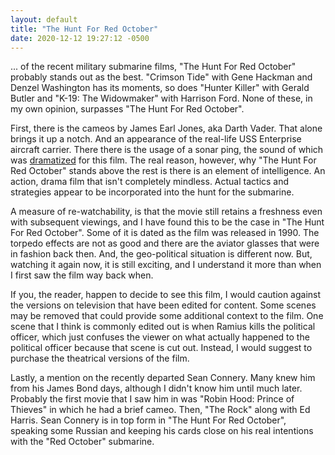 ```yaml
---
layout: default
title: "The Hunt For Red October"
date: 2020-12-12 19:27:12 -0500
---
```


... of the recent military submarine films, "The Hunt For Red October" probably stands out as the best. "Crimson Tide" with Gene Hackman and Denzel Washington has its moments, so does "Hunter Killer" with Gerald Butler and "K-19: The Widowmaker" with Harrison Ford. None of these, in my own opinion, surpasses "The Hunt For Red October".

First, there is the cameos by James Earl Jones, aka Darth Vader. That alone brings it up a notch. And an appearance of the real-life USS Enterprise aircraft carrier. There there is the usage of a sonar ping, the sound of which was [dramatized](https://www.mentalfloss.com/article/64931/14-deep-facts-about-hunt-red-october) for this film. The real reason, however, why "The Hunt For Red October" stands above the rest is there is an element of intelligence. An action, drama film that isn't completely mindless. Actual tactics and strategies appear to be incorporated into the hunt for the submarine.

A measure of re-watchability, is that the movie still retains a freshness even with subsequent viewings, and I have found this to be the case in "The Hunt For Red October". Some of it is dated as the film was released in 1990. The torpedo effects are not as good and there are the aviator glasses that were in fashion back then. And, the geo-political situation is different now. But, watching it again now, it is still exciting, and I understand it more than when I first saw the film way back when.

If you, the reader, happen to decide to see this film, I would caution against the versions on television that have been edited for content. Some scenes may be removed that could provide some additional context to the film. One scene that I think is commonly edited out is when Ramius kills the political officer, which just confuses the viewer on what actually happened to the political officer because that scene is cut out. Instead, I would suggest to purchase the theatrical versions of the film.

Lastly, a mention on the recently departed Sean Connery. Many knew him from his James Bond days, although I didn't know him until much later. Probably the first movie that I saw him in was "Robin Hood: Prince of Thieves" in which he had a brief cameo. Then, "The Rock" along with Ed Harris. Sean Connery is in top form in "The Hunt For Red October", speaking some Russian and keeping his cards close on his real intentions with the "Red October" submarine.